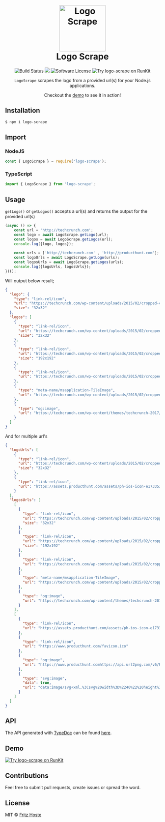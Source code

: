 <h1 align="center">
    <img height="150" src="http://fr1tz.be/scraper.svg" alt="Logo Scrape" />
    <br> Logo Scrape
</h1>
<p align="center">
  <a href="https://travis-ci.org/fritzh321/logo-scrape">
		<img src="https://img.shields.io/travis/fritzh321/logo-scrape/master.svg?style=flat-square" alt="Build Status">
	</a>
  <a href="https://www.npmjs.com/package/logo-scrape">
    <img src="https://img.shields.io/npm/v/logo-scrape.svg?style=flat-square" />
  </a>
	<a href="https://github.com/fritzh321/logo-scrape">
		<img src="https://img.shields.io/badge/license-MIT-brightgreen.svg?style=flat-square" alt="Software License">
	</a>
	<a href="https://npm.runkit.com/logo-scrape">
    	<img src="https://badge.runkitcdn.com/logo-scrape.svg" alt="Try logo-scrape on RunKit"/>
    </a>
</p>

<p align="center"><code>LogoScrape</code> scrapes the logo from a provided url(s) for your Node.js applications.</p>
<p align="center">Checkout the <a href="https://runkit.com/embed/h566z62zd1qx">demo</a> to see it in action!</p>

## Installation
```bash
$ npm i logo-scrape
```
## Import
### NodeJS
```js
const { LogoScrape } = require('logo-scrape');
```

### TypeScript
```ts
import { LogoScrape } from 'logo-scrape';
```
## Usage
 `getLogo()` or `getLogos()` accepts a url(s) and returns the output for the provided url(s)
 
```js
(async () => {
    const url = 'http://techcrunch.com';
    const logo = await LogoScrape.getLogo(url);
    const logos = await LogoScrape.getLogos(url);
    console.log({logo, logos});
    
    const urls = ['http://techcrunch.com' , 'http://producthunt.com'];
    const logoUrls = await LogoScrape.getLogo(urls);
    const logosUrls = await LogoScrape.getLogos(urls);
    console.log({logoUrls, logosUrls});
})();
```



Will output below result;

```json
{
  "logo": {
    "type": "link-rel/icon",
    "url": "https://techcrunch.com/wp-content/uploads/2015/02/cropped-cropped-favicon-gradient.png?w=32",
    "size": "32x32"
  },
  "logos": [
    {
      "type": "link-rel/icon",
      "url": "https://techcrunch.com/wp-content/uploads/2015/02/cropped-cropped-favicon-gradient.png?w=32",
      "size": "32x32"
    },
    {
      "type": "link-rel/icon",
      "url": "https://techcrunch.com/wp-content/uploads/2015/02/cropped-cropped-favicon-gradient.png?w=192",
      "size": "192x192"
    },
    {
      "type": "link-rel/icon",
      "url": "https://techcrunch.com/wp-content/uploads/2015/02/cropped-cropped-favicon-gradient.png?w=180"
    },
    {
      "type": "meta-name/msapplication-TileImage",
      "url": "https://techcrunch.com/wp-content/uploads/2015/02/cropped-cropped-favicon-gradient.png?w=270"
    },
    {
      "type": "og:image",
      "url": "https://techcrunch.com/wp-content/themes/techcrunch-2017/images/opengraph-default.png"
    }
  ]
}
```

And for multiple url's

```json
{
  "logoUrls": [
    {
      "type": "link-rel/icon",
      "url": "https://techcrunch.com/wp-content/uploads/2015/02/cropped-cropped-favicon-gradient.png?w=32",
      "size": "32x32"
    },
    {
      "type": "link-rel/icon",
      "url": "https://assets.producthunt.com/assets/ph-ios-icon-e1733530a1bfc41080db8161823f1ef262cdbbc933800c0a2a706f70eb9c277a.png"
    }
  ],
  "logosUrls": [
    [
      {
        "type": "link-rel/icon",
        "url": "https://techcrunch.com/wp-content/uploads/2015/02/cropped-cropped-favicon-gradient.png?w=32",
        "size": "32x32"
      },
      {
        "type": "link-rel/icon",
        "url": "https://techcrunch.com/wp-content/uploads/2015/02/cropped-cropped-favicon-gradient.png?w=192",
        "size": "192x192"
      },
      {
        "type": "link-rel/icon",
        "url": "https://techcrunch.com/wp-content/uploads/2015/02/cropped-cropped-favicon-gradient.png?w=180"
      },
      {
        "type": "meta-name/msapplication-TileImage",
        "url": "https://techcrunch.com/wp-content/uploads/2015/02/cropped-cropped-favicon-gradient.png?w=270"
      },
      {
        "type": "og:image",
        "url": "https://techcrunch.com/wp-content/themes/techcrunch-2017/images/opengraph-default.png"
      }
    ],
    [
      {
        "type": "link-rel/icon",
        "url": "https://assets.producthunt.com/assets/ph-ios-icon-e1733530a1bfc41080db8161823f1ef262cdbbc933800c0a2a706f70eb9c277a.png"
      },
      {
        "type": "link-rel/icon",
        "url": "https://www.producthunt.com/favicon.ico"
      },
      {
        "type": "og:image",
        "url": "https://www.producthunt.comhttps://api.url2png.com/v6/P5329C1FA0ECB6/790272390317dc724643b1ca88f5da6e/png/?url=https%3A%2F%2Fwww.producthunt.com%2F"
      },
      {
        "type": "svg:image",
        "data": true,
        "url": "data:image/svg+xml,%3Csvg%20width%3D%2240%22%20height%3D%2240%22%20viewBox%3D%220%200%2040%2040%22%20xmlns%3D%22http%3A%2F%2Fwww.w3.org%2F2000%2Fsvg%22%3E%3Cg%20fill%3D%22none%22%20fill-rule%3D%22evenodd%22%3E%3Cpath%20d%3D%22M40%2020c0%2011.046-8.954%2020-20%2020S0%2031.046%200%2020%208.954%200%2020%200s20%208.954%2020%2020%22%20fill%3D%22%23DA552F%22%2F%3E%3Cpath%20d%3D%22M22.667%2020H17v-6h5.667a3%203%200%200%201%200%206m0-10H13v20h4v-6h5.667a7%207%200%201%200%200-14%22%20fill%3D%22%23FFF%22%2F%3E%3C%2Fg%3E%3C%2Fsvg%3E"
      }
    ]
  ]
}
```


## API
The API generated with [TypeDoc](http://typedoc.org/) can be found [here](https://fritzh321.github.io/logo-scrape/).

## Demo
<a href="https://runkit.com/embed/h566z62zd1qx">
	<img src="https://badge.runkitcdn.com/logo-scrape.svg" alt="Try logo-scrape on RunKit"/>
</a>

## Contributions

Feel free to submit pull requests, create issues or spread the word.

## License

MIT &copy; [Fritz Hoste](https://twitter.com/fritz_hoste)
